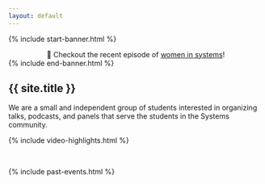 ```yaml
---
layout: default
---
```


{% include start-banner.html %}
<center>
📢 Checkout the recent episode of <a href="{{'/pages/events/women-in-systems-ep1.html' | relative_url}}">women in systems</a>!
</center>
{% include end-banner.html %}
<br>


## {{ site.title }}
We are a small and independent group of students interested in organizing talks,
podcasts, and panels that serve the students in the Systems community.

{% include video-highlights.html %}

<br>

{% include past-events.html %}

<script src="{{ '/assets/js/redir.js' | relative_url }}"></script>

